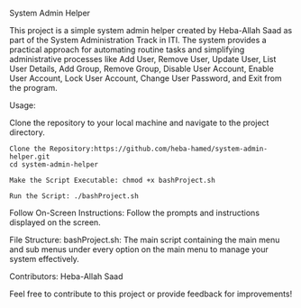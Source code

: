 System Admin Helper

This project is a simple system admin helper created by Heba-Allah Saad as part of the System Administration Track in ITI. The system provides a practical approach for automating routine tasks and simplifying administrative processes like  Add User, Remove User, Update User, List User Details, Add Group, Remove Group, Disable User Account, Enable User Account, Lock User Account, Change User Password, and Exit from the program.

Usage:

Clone the repository to your local machine and navigate to the project directory.

    Clone the Repository:https://github.com/heba-hamed/system-admin-helper.git   
    cd system-admin-helper

    Make the Script Executable: chmod +x bashProject.sh

    Run the Script: ./bashProject.sh


Follow On-Screen Instructions: Follow the prompts and instructions displayed on the screen.

File Structure:
bashProject.sh: The main script containing the main menu and sub menus under every option on the main menu to manage your system effectively.

Contributors: Heba-Allah Saad

Feel free to contribute to this project or provide feedback for improvements!
